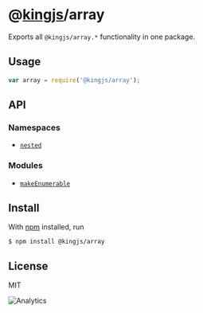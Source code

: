 # @[kingjs](https://www.npmjs.com/package/kingjs)/array
Exports all `@kingjs/array.*` functionality in one package.
## Usage
```js
var array = require('@kingjs/array');
```
## API
### Namespaces
- [`nested`][nested]
### Modules
- [`makeEnumerable`][make-enumerable]
## Install
With [npm](https://npmjs.org/) installed, run
```
$ npm install @kingjs/array
```
## License
MIT

![Analytics](https://analytics.kingjs.net/array)

  [nested]: https://www.npmjs.com/package/@kingjs/array.nested
  [make-enumerable]: https://www.npmjs.com/package/@kingjs/array.make-enumerable
